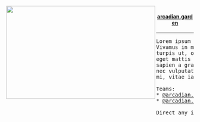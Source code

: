 <br>
<!--<div> <!-- this makes it align better for some reason -->
<img src="profile/the_arcadian.jpg" width="400" height="250" align="left"> 
<!-- arguably better looking but doesn't work on github.    -->
<!-- <p align="left">                                       -->
<!-- ________________________________________               -->
<!-- ```                                                    -->
<div align="center">
    <h4>
        <a href="arcadian.garden">arcadian.garden</a>
    </h4>
</div>
<p align="right">

___

<pre>
Lorem ipsum dolor sit amet, consectetur adipiscing elit.
Vivamus in maximus est. Morbi nisl nisl, ultricies at
turpis ut, ornare cursus leo. Mauris elementum felis mi,
eget mattis nisl tincidunt sit amet. Duis imperdiet,
sapien a gravida egestas, lectus dolor pretium purus,
nec vulputate arcu est id neque. Etiam tincidunt tellus
mi, vitae iaculis ligula auctor non.
  
Teams:
* <a href="https://github.com/orgs/arcadian-garden/teams/management">@arcadian.garden/management</a>
* <a href="https://github.com/orgs/arcadian-garden/teams/infra">@arcadian.garden/infra</a>

Direct any inquiries to <a href="mailto:inquiries@arcadian.garden">inquiries@arcadian.garden</a>
</pre>
</p>